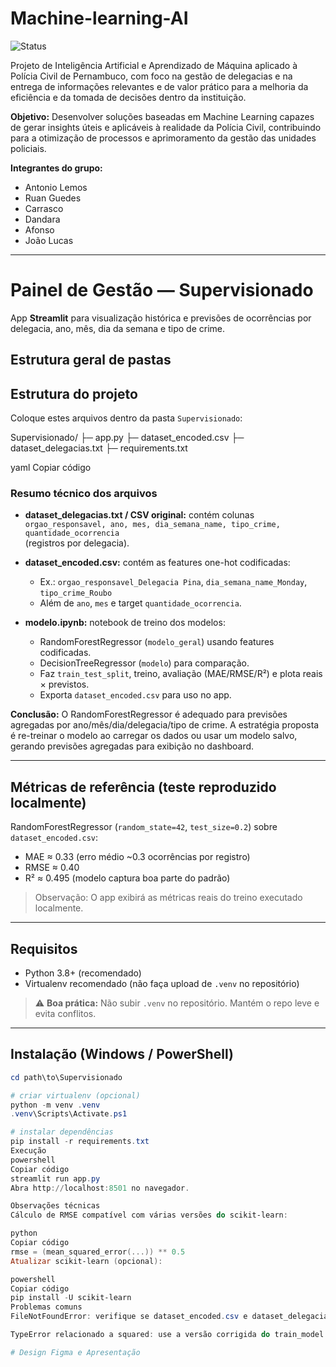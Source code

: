 # Machine-learning-AI

![Status](https://img.shields.io/badge/status-em%20desenvolvimento-green) 

Projeto de Inteligência Artificial e Aprendizado de Máquina aplicado à Polícia Civil de Pernambuco, com foco na gestão de delegacias e na entrega de informações relevantes e de valor prático para a melhoria da eficiência e da tomada de decisões dentro da instituição.

**Objetivo:** Desenvolver soluções baseadas em Machine Learning capazes de gerar insights úteis e aplicáveis à realidade da Polícia Civil, contribuindo para a otimização de processos e aprimoramento da gestão das unidades policiais.

**Integrantes do grupo:**

- Antonio Lemos
- Ruan Guedes
- Carrasco
- Dandara
- Afonso
- João Lucas

---

# Painel de Gestão — Supervisionado

App **Streamlit** para visualização histórica e previsões de ocorrências por delegacia, ano, mês, dia da semana e tipo de crime.

## Estrutura geral de pastas

## Estrutura do projeto

Coloque estes arquivos dentro da pasta `Supervisionado`:

Supervisionado/
├─ app.py
├─ dataset_encoded.csv
├─ dataset_delegacias.txt
├─ requirements.txt

yaml
Copiar código

### Resumo técnico dos arquivos

- **dataset_delegacias.txt / CSV original:** contém colunas  
  `orgao_responsavel, ano, mes, dia_semana_name, tipo_crime, quantidade_ocorrencia`  
  (registros por delegacia).

- **dataset_encoded.csv:** contém as features one-hot codificadas:  
  - Ex.: `orgao_responsavel_Delegacia Pina`, `dia_semana_name_Monday`, `tipo_crime_Roubo`  
  - Além de `ano`, `mes` e target `quantidade_ocorrencia`.

- **modelo.ipynb:** notebook de treino dos modelos:  
  - RandomForestRegressor (`modelo_geral`) usando features codificadas.  
  - DecisionTreeRegressor (`modelo`) para comparação.  
  - Faz `train_test_split`, treino, avaliação (MAE/RMSE/R²) e plota reais × previstos.  
  - Exporta `dataset_encoded.csv` para uso no app.

**Conclusão:** O RandomForestRegressor é adequado para previsões agregadas por ano/mês/dia/delegacia/tipo de crime. A estratégia proposta é re-treinar o modelo ao carregar os dados ou usar um modelo salvo, gerando previsões agregadas para exibição no dashboard.

---

## Métricas de referência (teste reproduzido localmente)

RandomForestRegressor (`random_state=42`, `test_size=0.2`) sobre `dataset_encoded.csv`:

- MAE ≈ 0.33 (erro médio ~0.3 ocorrências por registro)  
- RMSE ≈ 0.40  
- R² ≈ 0.495 (modelo captura boa parte do padrão)

> Observação: O app exibirá as métricas reais do treino executado localmente.

---

## Requisitos

- Python 3.8+ (recomendado)  
- Virtualenv recomendado (não faça upload de `.venv` no repositório)

> ⚠️ **Boa prática:** Não subir `.venv` no repositório. Mantém o repo leve e evita conflitos.

---

## Instalação (Windows / PowerShell)

```powershell
cd path\to\Supervisionado

# criar virtualenv (opcional)
python -m venv .venv
.venv\Scripts\Activate.ps1

# instalar dependências
pip install -r requirements.txt
Execução
powershell
Copiar código
streamlit run app.py
Abra http://localhost:8501 no navegador.

Observações técnicas
Cálculo de RMSE compatível com várias versões do scikit-learn:

python
Copiar código
rmse = (mean_squared_error(...)) ** 0.5
Atualizar scikit-learn (opcional):

powershell
Copiar código
pip install -U scikit-learn
Problemas comuns
FileNotFoundError: verifique se dataset_encoded.csv e dataset_delegacias.txt estão na mesma pasta do app.py.

TypeError relacionado a squared: use a versão corrigida do train_model incluída ou atualize o scikit-learn.

# Design Figma e Apresentação
